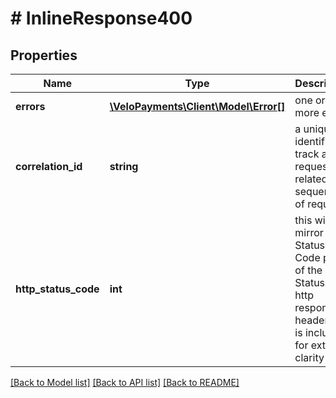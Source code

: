 # # InlineResponse400

## Properties

Name | Type | Description | Notes
------------ | ------------- | ------------- | -------------
**errors** | [**\VeloPayments\Client\Model\Error[]**](Error.md) | one or more errors | [optional]
**correlation_id** | **string** | a unique identifier to track a request or related sequence of requests | [optional]
**http_status_code** | **int** | this will mirror the Status-Code part of the Status-Line http response header and is included for extra clarity | [optional]

[[Back to Model list]](../../README.md#models) [[Back to API list]](../../README.md#endpoints) [[Back to README]](../../README.md)
